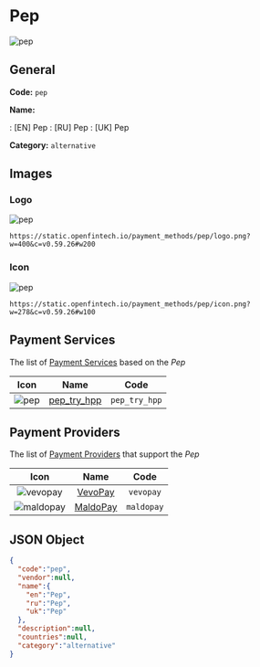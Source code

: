 
# Pep 
![pep](https://static.openfintech.io/payment_methods/pep/logo.png?w=400&c=v0.59.26#w200)  

## General 
**Code:** `pep` 
 
**Name:** 
 
:	[EN] Pep 
:	[RU] Pep 
:	[UK] Pep 
 
**Category:** `alternative` 
 

## Images 

### Logo 
![pep](https://static.openfintech.io/payment_methods/pep/logo.png?w=400&c=v0.59.26#w200)  

```
https://static.openfintech.io/payment_methods/pep/logo.png?w=400&c=v0.59.26#w200
```  

### Icon 
![pep](https://static.openfintech.io/payment_methods/pep/icon.png?w=278&c=v0.59.26#w100)  

```
https://static.openfintech.io/payment_methods/pep/icon.png?w=278&c=v0.59.26#w100
```  

## Payment Services 
 
The list of [Payment Services](/payment-services/) based on the _Pep_ 

|Icon|Name|Code| 
|:---:|:---:|:---:| 
|![pep](https://static.openfintech.io/payment_methods/pep/icon.png?w=278&c=v0.59.26#w100) |[pep_try_hpp](/payment-services/pep_try_hpp/)|`pep_try_hpp`| 
 

## Payment Providers 
 
The list of [Payment Providers](/payment-providers/) that support the _Pep_ 

|Icon|Name|Code| 
|:---:|:---:|:---:| 
|![vevopay](https://static.openfintech.io/payment_providers/vevopay/icon.png?w=278&c=v0.59.26#w100) |[VevoPay](/payment-providers/vevopay/)|`vevopay`| 
|![maldopay](https://static.openfintech.io/payment_providers/maldopay/icon.png?w=278&c=v0.59.26#w100) |[MaldoPay](/payment-providers/maldopay/)|`maldopay`| 
 

## JSON Object 

```json
{
  "code":"pep",
  "vendor":null,
  "name":{
    "en":"Pep",
    "ru":"Pep",
    "uk":"Pep"
  },
  "description":null,
  "countries":null,
  "category":"alternative"
}
```  

